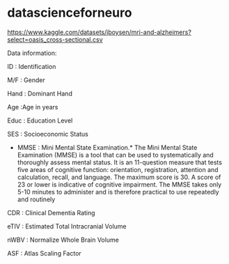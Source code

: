 ﻿# datascienceforneuro

https://www.kaggle.com/datasets/jboysen/mri-and-alzheimers?select=oasis_cross-sectional.csv

Data information:

ID : Identification

M/F : Gender

Hand : Dominant Hand

Age :Age in years

Educ : Education Level

SES : Socioeconomic Status

* MMSE : Mini Mental State Examination.*  The Mini Mental State Examination (MMSE) is a tool that can be used to systematically and
 thoroughly assess mental status.  It is an 11-question measure that tests five areas of cognitive function:
 orientation, registration, attention and calculation, recall, and language.  The maximum score is 30.  A score
 of 23 or lower is indicative of cognitive impairment.  The MMSE takes only 5-10 minutes to administer and
 is therefore practical to use repeatedly and routinely

CDR : Clinical Dementia Rating

eTIV : Estimated Total Intracranial Volume

nWBV : Normalize Whole Brain Volume

ASF : Atlas Scaling Factor
